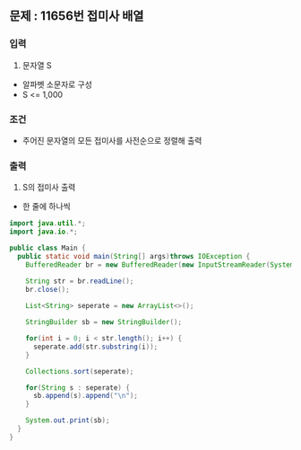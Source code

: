 ## 문제 : 11656번 접미사 배열

### 입력
1. 문자열 S
- 알파벳 소문자로 구성
- S <= 1,000

### 조건
- 주어진 문자열의 모든 접미사를 사전순으로 정렬해 출력 

### 출력
1. S의 접미사 출력
- 한 줄에 하나씩 


```java
import java.util.*;
import java.io.*;

public class Main {
  public static void main(String[] args)throws IOException {
    BufferedReader br = new BufferedReader(new InputStreamReader(System.in));

    String str = br.readLine();
    br.close(); 
    
    List<String> seperate = new ArrayList<>(); 

    StringBuilder sb = new StringBuilder(); 

    for(int i = 0; i < str.length(); i++) {
      seperate.add(str.substring(i));
    }

    Collections.sort(seperate);

    for(String s : seperate) {
      sb.append(s).append("\n");
    }

    System.out.print(sb);
  }
}
```